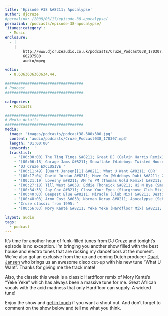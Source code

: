 ```yaml
---
title: 'Episode #38 &#8211; Apocalypse'
author: djcruze
#permalink: /2008/03/17/episode-38-apocalypse/
permalink: /podcasts/episode-38-apocalypse/
'itunes:category':
  - Music
enclosure:
  - |
    |
        http://www.djcruzeaudio.co.uk/podcasts/Cruze_Podcast038_170307.mp3
        60287580
        audio/mpeg

votio:
  - 8.6363636363634,44,

###################################
# Podcast
###################################

categories:
  - Podcasts

###################################
# Media details
###################################
media:
  image: 'images/podcasts/podcast38-300x300.jpg'
  content: 'audio/podcasts/Cruze_Podcast038_170307.mp3'
  length: '01:00:00'
  keywords: ''
  tracklist:
    - '[00:00:00] The Ting Tings &#8211; Great DJ (Calvin Harris Remix) &#8211; Columbia'
    - '[00:06:18] Garage Jams &#8211; Snowflake (Wideboys Twisted House Dub) &#8211; Gusto'
    - 'DJ Cruze EXCLUSIVE '
    - '[00:11:49] [Duart Jansen][1] &#8211; What U Want &#8211; CDR'
    - '[00:17:04] David Jordan &#8211; Move On (Wideboys Dub) &#8211; ZTT'
    - '[00:21:19] Loveshy &#8211; AM To PM (Thomas Gold Remix) &#8211; AATW'
    - '[00:27:18] Till West &#038; Eddie Thoneick &#8211; Hi N Bye (Smax &#038; Gold Remix) &#8211; Phunkwerk'
    - '[00:34:33] Jay Cox &#8211; Close Your Eyes (Stargroove Club Mix) &#8211; M-Trax'
    - '[00:40:03] Deepest Blue &#8211; Miracle (Club Mix) &#8211; Destined Records'
    - '[00:48:03] Arno Cost &#038; Norman Doray &#8211; Apocalypse (Sebastian Leger Remix) &#8211; CR2 Records'
    - 'Cruze classic from 1995: '
    - '[00:56:03] Mory Kanté &#8211; Yeke Yeke (Hardfloor Mix) &#8211; Ffrreedom'

layout: audio
tags:
  - podcast
---
```


It&#8217;s time for another hour of funk-filled tunes from DJ Cruze and tonight&#8217;s episode is no exception. I&#8217;m bringing you another show filled with the best house and electro tunes that are rocking my dancefloors at the moment. We&#8217;ve also got an exclusive from the up and coming Dutch producer [Duart Jansen][1] who brings us an awesome disco cut-up with his new tune &#8220;What U Want&#8221;. Thanks for giving me the track mate!

Also, the classic this week is a classic Hardfloor remix of Mory Kanté&#8217;s &#8220;Yeke Yeke&#8221; which has always been a massive tune for me. Great African vocals with the acid madness that only Hardfloor can supply. A wicked tune!

Enjoy the show and [get in touch][2] if you want a shout out. And don&#8217;t forget to comment on the show below and tell me what you think.

[1]: http://www.myspace.com/duartjansen
[2]: /cms/contact/
[3]: http://www.djcruze.co.uk/cms/wp-content/DownloadButton.gif
[4]: http://www.djcruzeaudio.co.uk/podcasts/Cruze_Podcast038_170307.mp3
